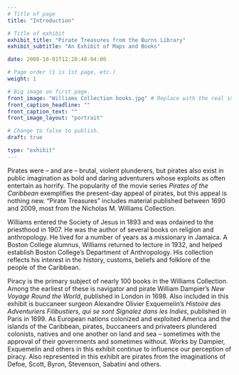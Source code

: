 ```yaml
---
# Title of page
title: "Introduction"

# Title of exhibit
exhibit_title: "Pirate Treasures from the Burns Library"
exhibit_subtitle: "An Exhibit of Maps and Books"

date: 2008-10-01T12:28:48-04:00

# Page order (1 is 1st page, etc.)
weight: 1

# Big image on first page.
front_image: "Williams Collection books.jpg" # Replace with the real image
front_caption_headline: ""
front_caption_text: ""
front_image_layout: "portrait"

# Change to false to publish.
draft: true

type: "exhibit"
---
```


Pirates were – and are – brutal, violent plunderers, but pirates also exist in public imagination as bold and daring adventurers whose exploits as often entertain as horrify. The popularity of the movie series *Pirates of the Caribbean* exemplifies the present-day appeal of pirates, but this appeal is nothing new. “Pirate Treasures” includes material published between 1690 and 2009, most from the Nicholas M. Williams Collection.

Williams entered the Society of Jesus in 1893 and was ordained to the priesthood in 1907. He was the author of several books on religion and anthropology. He lived for a number of years as a missionary in Jamaica. A Boston College alumnus, Williams returned to lecture in 1932, and helped establish Boston College’s Department of Anthropology. His collection reflects his interest in the history, customs, beliefs and folklore of the people of the Caribbean.

Piracy is the primary subject of nearly 100 books in the Williams Collection. Among the earliest of these is navigator and pirate William Dampier’s *New Voyage Round the World*, published in London in 1698. Also included in this exhibit is buccaneer surgeon Alexandre Olivier Exquemelin’s *Histoire des Adventuriers Filibustiers, qui se sont Signalez dans les Indies*, published in Paris in 1699. As European nations colonized and exploited America and the islands of the Caribbean, pirates, buccaneers and privateers plundered colonists, natives and one another on land and sea – sometimes with the approval of their governments and sometimes without. Works by Dampier, Exquemelin and others in this exhibit continue to influence our perception of piracy. Also represented in this exhibit are pirates from the imaginations of Defoe, Scott, Byron, Stevenson, Sabatini and others.
